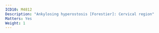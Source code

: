 ```yaml
---
ICD10: M4812
Description: "Ankylosing hyperostosis [Forestier]: Cervical region"
Matters: Yes
Weight: 1
---
```


